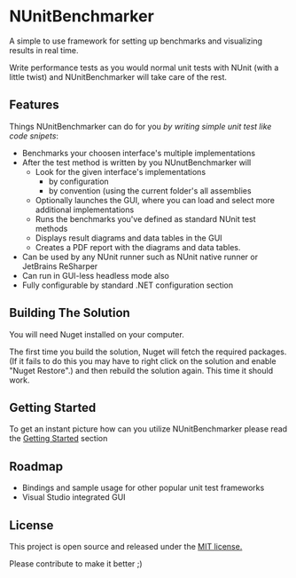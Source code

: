 NUnitBenchmarker
==

A simple to use framework for setting up benchmarks and visualizing results in real time.

Write performance tests as you would normal unit tests with NUnit (with a little twist) and NUnitBenchmarker will take care of the rest.

## Features

Things NUnitBenchmarker can do for you *by writing simple unit test like code snipets*:

- Benchmarks your choosen interface's multiple implementations
- After the test method is written by you NUnutBenchmarker will
    - Look for the given interface's implementations 
        - by configuration
        - by convention (using the current folder's all assemblies
    - Optionally launches the GUI, where you can load and select more additional implementations
    - Runs the benchmarks you've defined as standard NUnit test methods 
    - Displays result diagrams and data tables in the GUI
    - Creates a PDF report with the diagrams and data tables.
- Can be used by any NUnit runner such as NUnit native runner or JetBrains ReSharper 
- Can run in GUI-less headless mode also
- Fully configurable by standard .NET configuration section


## Building The Solution

You will need Nuget installed on your computer.

The first time you build the solution, Nuget will fetch the required packages. (If it fails to do this you may have to right click on the solution and enable "Nuget Restore".) and then rebuild the solution again. This time it should work.

## Getting Started

To get an instant picture how can you utilize NUnitBenchmarker please read the [Getting Started](docs/GettingStarted.md) section 

## Roadmap

- Bindings and sample usage for other popular unit test frameworks
- Visual Studio integrated GUI

## License

This project is open source and released under the [MIT license.](LICENSE)

Please contribute to make it better ;)
